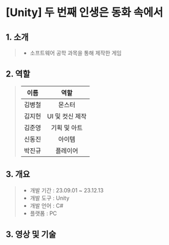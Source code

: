 # [Unity] 두 번째 인생은 동화 속에서

## 1. 소개
> - 소프트웨어 공학 과목을 통해 제작한 게임

## 2. 역할
> | 이름 | 역할 |
> |:---:|:---:|
> | 김병철 | 몬스터 |
> | 김지헌 | UI 및 컷신 제작 |
> | 김준영 | 기획 및 아트 |
> | 신동진 | 아이템 |
> | 박진규 | 플레이어 |

## 3. 개요
> - 개발 기간 : 23.09.01 ~ 23.12.13
> - 개발 도구 : Unity
> - 개발 언어 : C#
> - 플랫폼 : PC
## 3. 영상 및 기술
>
>
